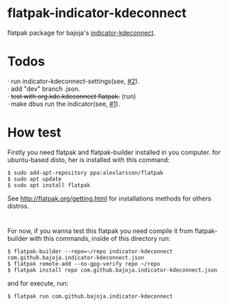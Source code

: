 # flatpak-indicator-kdeconnect #

flatpak package for bajoja's [indicator-kdeconnect](https://github.com/Bajoja/indicator-kdeconnect).

# Todos #

 · run indicator-kdeconnect-settings(see, [#2](https://github.com/MrMarukesu/flatpak-indicator-kdeconnect/issues/2)). <br>
 · add "dev" branch .json. <br>
 · <del>test with org.kde.kdeconnect flatpak.</del> (run) <br>
 · make dbus run the indicator(see, [#1](https://github.com/MrMarukesu/flatpak-indicator-kdeconnect/issues/1)).

# How test #

Firstly you need flatpak and flatpak-builder installed in you computer. 
for ubuntu-based disto, her is installed with this command:
```
$ sudo add-apt-repository ppa:alexlarsson/flatpak
$ sudo apt update
$ sudo apt install flatpak
```
See http://flatpak.org/getting.html for installations methods for others distros.
 
#

For now, if you wanna test this flatpak you need compile it from flatpak-builder with this commands, 
inside of this directory run:
```
$ flatpak-builder --repo=~/repo indicator-kdeconnect com.github.bajoja.indicator-kdeconnect.json
$ flatpak remote-add --no-gpg-verify repo ~/repo
$ flatpak install repo com.github.bajoja.indicator-kdeconnect.json
```
and for execute, run:
```
$ flatpak run com.github.bajoja.indicator-kdeconnect
```
